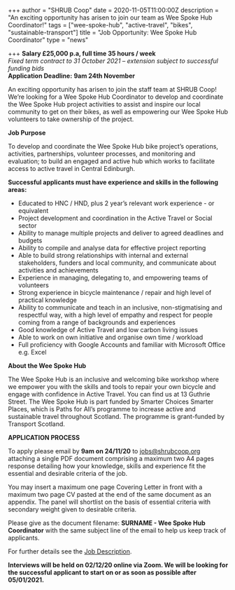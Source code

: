 +++
author = "SHRUB Coop"
date = 2020-11-05T11:00:00Z
description = "An exciting opportunity has arisen to join our team as Wee Spoke Hub Coordinator!"
tags = ["wee-spoke-hub", "active-travel", "bikes", "sustainable-transport"]
title = "Job Opportunity: Wee Spoke Hub Coordinator"
type = "news"

+++
**Salary £25,000 p.a, full time 35 hours / week**  
_Fixed term contract to 31 October 2021 – extension subject to successful funding bids_  
**Application Deadline:** **9am 24th November**

An exciting opportunity has arisen to join the staff team at SHRUB Coop! We’re looking for a Wee Spoke Hub Coordinator to develop and coordinate the Wee Spoke Hub project activities to assist and inspire our local community to get on their bikes, as well as empowering our Wee Spoke Hub volunteers to take ownership of the project.

**Job Purpose**

To develop and coordinate the Wee Spoke Hub bike project’s operations, activities, partnerships, volunteer processes, and monitoring and evaluation; to build an engaged and active hub which works to facilitate access to active travel in Central Edinburgh.

**Successful applicants must have experience and skills in the following areas:**

* Educated to HNC / HND, plus 2 year’s relevant work experience - or equivalent
* Project development and coordination in the Active Travel or Social sector
* Ability to manage multiple projects and deliver to agreed deadlines and budgets
* Ability to compile and analyse data for effective project reporting
* Able to build strong relationships with internal and external stakeholders, funders and local community, and communicate about activities and achievements
* Experience in managing, delegating to, and empowering teams of volunteers
* Strong experience in bicycle maintenance / repair and high level of practical knowledge
* Ability to communicate and teach in an inclusive, non-stigmatising and respectful way, with a high level of empathy and respect for people coming from a range of backgrounds and experiences
* Good knowledge of Active Travel and low carbon living issues
* Able to work on own initiative and organise own time / workload
* Full proficiency with Google Accounts and familiar with Microsoft Office e.g. Excel

**About the Wee Spoke Hub**

The Wee Spoke Hub is an inclusive and welcoming bike workshop where we empower you with the skills and tools to repair your own bicycle and engage with confidence in Active Travel. You can find us at 13 Guthrie Street. The Wee Spoke Hub is part funded by Smarter Choices Smarter Places, which is Paths for All’s programme to increase active and sustainable travel throughout Scotland. The programme is grant-funded by Transport Scotland.

**APPLICATION PROCESS**

To apply please email by **9am on 24/11/20** to jobs@shrubcoop.org attaching a single PDF document comprising a maximum two A4 pages response detailing how your knowledge, skills and experience fit the essential and desirable criteria of the job.

You may insert a maximum one page Covering Letter in front with a maximum two page CV pasted at the end of the same document as an appendix. The panel will shortlist on the basis of essential criteria with secondary weight given to desirable criteria.

Please give as the document filename: **SURNAME - Wee Spoke Hub Coordinator** with the same subject line of the email to help us keep track of applicants.

For further details see the [Job Description](https://res.cloudinary.com/shrub-co-op/image/upload/v1604575764/shrubcoop.org/media/Wee_Spoke_Hub_Coordinator-SHRUB_job_description_-_Nov_2020.docx_pxwaty.pdf).

**Interviews will be held on 02/12/20 online via Zoom. We will be looking for the successful applicant to start on or as soon as possible after 05/01/2021.**